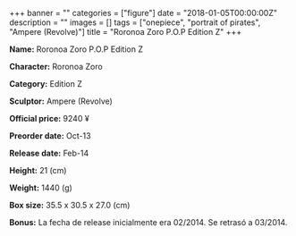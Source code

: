 +++
banner = ""
categories = ["figure"]
date = "2018-01-05T00:00:00Z"
description = ""
images = []
tags = ["onepiece", "portrait of pirates", "Ampere (Revolve)"]
title = "Roronoa Zoro P.O.P Edition Z"
+++

**Name:** Roronoa Zoro P.O.P Edition Z

**Character:** Roronoa Zoro

**Category:** Edition Z 

**Sculptor:** Ampere (Revolve)

**Official price:** 9240 ¥

**Preorder date:** Oct-13

**Release date:** Feb-14

**Height:** 21 (cm)

**Weight:** 1440 (g)

**Box size:** 35.5 x 30.5 x 27.0 (cm)

**Bonus:** La fecha de release inicialmente era 02/2014. Se retrasó a 03/2014.
